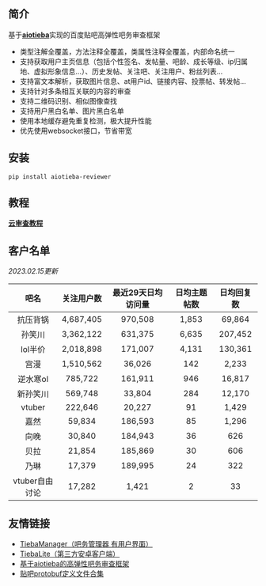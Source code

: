 ## 简介

基于[**aiotieba**](https://github.com/Starry-OvO/aiotieba)实现的百度贴吧高弹性吧务审查框架

+ 类型注解全覆盖，方法注释全覆盖，类属性注释全覆盖，内部命名统一
+ 支持获取用户主页信息（包括个性签名、发帖量、吧龄、成长等级、ip归属地、虚拟形象信息...）、历史发帖、关注吧、关注用户、粉丝列表...
+ 支持富文本解析，获取图片信息、at用户id、链接内容、投票帖、转发帖...
+ 支持针对多条相互关联的内容的审查
+ 支持二维码识别、相似图像查找
+ 支持用户黑白名单、图片黑白名单
+ 使用本地缓存避免重复检测，极大提升性能
+ 优先使用websocket接口，节省带宽

## 安装

```shell
pip install aiotieba-reviewer
```

## 教程

[**云审查教程**](https://review.aiotieba.cc/tutorial/reviewer/)

## 客户名单

*2023.02.15更新*

|      吧名      | 关注用户数 | 最近29天日均访问量 | 日均主题帖数 | 日均回复数 |
| :------------: | :--------: | :----------------: | :----------: | :--------: |
|    抗压背锅    | 4,687,405  |      970,508       |    1,853     |   69,864   |
|     孙笑川     | 3,362,122  |      631,375       |    6,635     |  207,452   |
|    lol半价     | 2,018,898  |      171,007       |    4,131     |  130,361   |
|      宫漫      | 1,510,562  |       36,026       |     142      |   2,233    |
|    逆水寒ol    |  785,722   |      161,911       |     946      |   16,817   |
|    新孙笑川    |  569,748   |       33,804       |     284      |   12,170   |
|     vtuber     |  222,646   |       20,227       |      91      |   1,429    |
|      嘉然      |   59,834   |      186,593       |      85      |   1,296    |
|      向晚      |   30,840   |      184,943       |      36      |    626     |
|      贝拉      |   21,854   |      185,869       |      30      |    606     |
|      乃琳      |   17,379   |      189,995       |      24      |    322     |
| vtuber自由讨论 |   17,282   |       1,421        |      2       |     33     |

## 友情链接

+ [TiebaManager（吧务管理器 有用户界面）](https://github.com/dog194/TiebaManager)
+ [TiebaLite（第三方安卓客户端）](https://github.com/HuanCheng65/TiebaLite/tree/4.0-dev)
+ [基于aiotieba的高弹性吧务审查框架](https://github.com/Starry-OvO/aiotieba-reviewer)
+ [贴吧protobuf定义文件合集](https://github.com/n0099/tbclient.protobuf)
